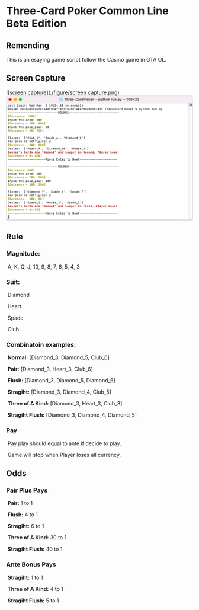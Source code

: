# Three-Card Poker Common Line Beta Edition

## Remending

This is an esaying game script follow the Casino game in GTA OL.

## Screen Capture

![screen capture](./figure/screen capture.png)
![screen capture](https://github.com/FeiDao7943/Three_Card_Poker_Command_Edition/blob/main/figure/screen%20capture.png)
## Rule

### Magnitude: 

​		A, K, Q, J, 10, 9, 8, 7, 6, 5, 4, 3

### Suit:

​		Diamond

​		Heart

​		Spade

​		Club

### Combinatoin examples:

​		**Normal:** [Diamond_3, Diamond_5, Club_6]

​		**Pair:** [Diamond_3, Heart_3, Club_6]

​		**Flush:** [Diamond_3, Diamond_5, Diamond_6]

​		**Stragiht:** [Diamond_3, Diamond_4, Club_5]

​		**Three of A Kind:** [Diamond_3, Heart_3, Club_3]

​		**Stragiht Flush:** [Diamond_3, Diamond_4, Diamond_5]

### Pay

​		Pay play should equal to ante if decide to play.

​		Game will stop when Player loses all currency.



## Odds

### Pair Plus Pays

​		**Pair:** 1 to 1

​		**Flush:** 4 to 1

​		**Stragiht:** 6 to 1

​		**Three of A Kind:** 30 to 1

​		**Stragiht Flush:** 40 to 1

### Ante Bonus Pays

​		**Stragiht:** 1 to 1

​		**Three of A Kind:** 4 to 1

​		**Stragiht Flush:** 5 to 1

